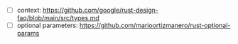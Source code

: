 - [ ] context: https://github.com/google/rust-design-faq/blob/main/src/types.md
- [ ] optional parameters: https://github.com/marioortizmanero/rust-optional-params
